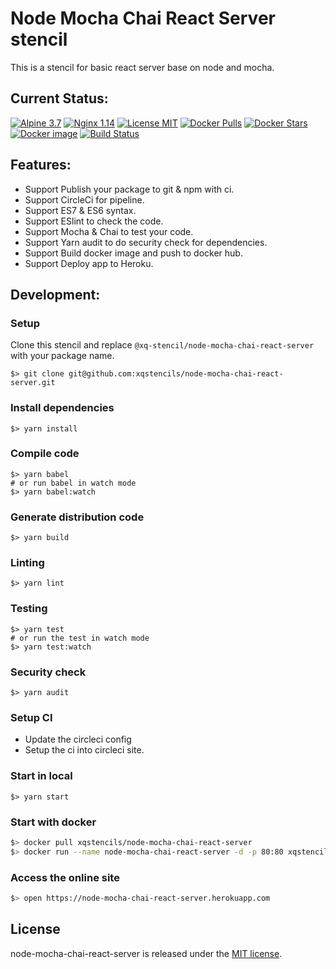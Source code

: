 # Node Mocha Chai React Server stencil
This is a stencil for basic react server base on node and mocha.

## Current Status:

[![Alpine 3.7](https://img.shields.io/badge/alpine-3.7-brightgreen.svg)]()
[![Nginx 1.14](https://img.shields.io/badge/nginx-1.14-brightgreen.svg)]()
[![License MIT](https://img.shields.io/badge/license-MIT-blue.svg)]()
[![Docker Pulls](https://img.shields.io/docker/pulls/xqstencils/node-mocha-chai-react-server.svg)](https://hub.docker.com/r/xqstencils/node-mocha-chai-react-server/)
[![Docker Stars](https://img.shields.io/docker/stars/xqstencils/node-mocha-chai-react-server.svg)](https://hub.docker.com/r/xqstencils/node-mocha-chai-react-server/)
[![Docker image](https://images.microbadger.com/badges/image/xqstencils/node-mocha-chai-react-server.svg)](https://microbadger.com/images/xqstencils/node-mocha-chai-react-server)
[![Build Status](https://circleci.com/gh/xqstencils/node-mocha-chai-react-server.svg?style=svg)](https://circleci.com/gh/xqstencils/node-mocha-chai-react-server)

## Features:

* Support Publish your package to git & npm with ci.
* Support CircleCi for pipeline.
* Support ES7 & ES6 syntax.
* Support ESlint to check the code.
* Support Mocha & Chai to test your code.
* Support Yarn audit to do security check for dependencies.
* Support Build docker image and push to docker hub.
* Support Deploy app to Heroku.

## Development:

### Setup

Clone this stencil and replace `@xq-stencil/node-mocha-chai-react-server` with your package name.

```
$> git clone git@github.com:xqstencils/node-mocha-chai-react-server.git
```

### Install dependencies

```
$> yarn install
```

### Compile code

```
$> yarn babel
# or run babel in watch mode
$> yarn babel:watch
```

### Generate distribution code

```
$> yarn build
```

### Linting

```
$> yarn lint
```

### Testing

```
$> yarn test
# or run the test in watch mode
$> yarn test:watch
```

### Security check

```
$> yarn audit
```

### Setup CI

* Update the circleci config
* Setup the ci into circleci site.


### Start in local

```
$> yarn start
```

### Start with docker

```sh
$> docker pull xqstencils/node-mocha-chai-react-server
$> docker run --name node-mocha-chai-react-server -d -p 80:80 xqstencils/node-jest-react-server
```

### Access the online site

```sh
$> open https://node-mocha-chai-react-server.herokuapp.com
```

## License

node-mocha-chai-react-server is released under the [MIT license](https://github.com/xqstencils/node-mocha-chai-react-server/blob/master/LICENSE).
